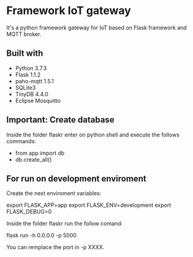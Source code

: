 # Framework IoT gateway
It's a python framework gateway for IoT based on Flask framework and MQTT broker.

## Built with
- Python 3.7.3
- Flask 1.1.2
- paho-mqtt 1.5.1
- SQLite3
- TinyDB 4.4.0
- Eclipse Mosquitto

## Important: Create database

Inside the folder flaskr enter on python shell and execute the follows commands: 

- from app import db
- db.create_all()

## For run on development enviroment

Create the next enviroment variables:

export FLASK_APP=app
export FLASK_ENV=development
export FLASK_DEBUG=0

Inside the folder flaskr run the follow comand:

flask run -h 0.0.0.0 -p 5000

You can remplace the port in -p XXXX. 